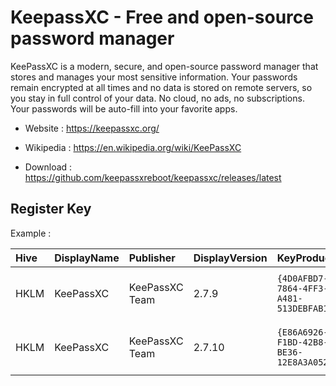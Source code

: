 # KeepassXC - Free and open-source password manager

KeePassXC is a modern, secure, and open-source password manager that
stores and manages your most sensitive information. Your passwords
remain encrypted at all times and no data is stored on remote servers,
so you stay in full control of your data. No cloud, no ads, no
subscriptions. Your passwords will be auto-fill into your favorite apps.

* Website : https://keepassxc.org/
* Wikipedia : https://en.wikipedia.org/wiki/KeePassXC

* Download : https://github.com/keepassxreboot/keepassxc/releases/latest


## Register Key

Example :

 | Hive | DisplayName | Publisher | DisplayVersion | KeyProduct | UninstallExe |
 |:---- |:----------- |:--------- |:-------------- |:---------- |:------------ |
 | HKLM | KeePassXC | KeePassXC Team | 2.7.9 | `{4D0AFBD7-7864-4FF3-A481-513DEBFAB175}` | `MsiExec.exe /X{4D0AFBD7-7864-4FF3-A481-513DEBFAB175}` |
 | HKLM | KeePassXC | KeePassXC Team | 2.7.10 | `{E86A6926-F1BD-42B8-BE36-12E8A3A052AC}` | `MsiExec.exe /X{E86A6926-F1BD-42B8-BE36-12E8A3A052AC}` |

